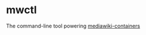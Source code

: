 # mwctl
The command-line tool powering [mediawiki-containers](https://github.com/wikimedia/mediawiki-containers)
